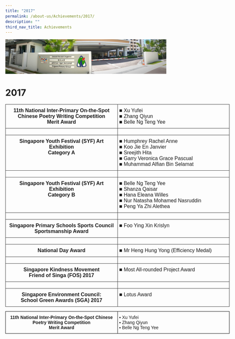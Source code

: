 ```yaml
---
title: "2017"
permalink: /about-us/Achievements/2017/
description: ""
third_nav_title: Achievements
---
```

![](/images/About%20Us.jpg)

2017
====


<style type="text/css">
.tg  {border-collapse:collapse;border-spacing:0;}
.tg td{border-color:black;border-style:solid;border-width:1px;font-family:Arial, sans-serif;font-size:14px;
  overflow:hidden;padding:10px 5px;word-break:normal;}
.tg th{border-color:black;border-style:solid;border-width:1px;font-family:Arial, sans-serif;font-size:14px;
  font-weight:normal;overflow:hidden;padding:10px 5px;word-break:normal;}
.tg .tg-tuty{border-color:#333333;font-size:16px;text-align:center;vertical-align:top}
.tg .tg-1int{border-color:#333333;font-size:16px;font-weight:bold;text-align:center;vertical-align:top}
.tg .tg-09jw{border-color:#333333;font-size:16px;text-align:left;vertical-align:top}
</style>
<table class="tg" style="undefined;table-layout: fixed; width: 702px">
<colgroup>
<col style="width: 351px">
<col style="width: 351px">
</colgroup>
<thead>
  <tr>
    <th class="tg-1int">11th National Inter-Primary On-the-Spot Chinese Poetry Writing Competition<br>Merit Award<br></th>
    <th class="tg-09jw"><span style="font-weight:400;font-style:normal;text-decoration:none">■ </span>Xu Yufei<br><span style="font-weight:400;font-style:normal;text-decoration:none">■ </span>Zhang Qiyun<br><span style="font-weight:400;font-style:normal;text-decoration:none">■ </span>Belle Ng Teng Yee</th>
  </tr>
</thead>
<tbody>
  <tr>
    <td class="tg-tuty"></td>
    <td class="tg-09jw"></td>
  </tr>
  <tr>
    <td class="tg-1int">Singapore Youth Festival (SYF) Art Exhibition<br>Category A<br></td>
    <td class="tg-09jw"><span style="font-weight:400;font-style:normal;text-decoration:none">■ </span>Humphrey Rachel Anne<br><span style="font-weight:400;font-style:normal;text-decoration:none">■ </span>Koo Jie En Janvier<br><span style="font-weight:400;font-style:normal;text-decoration:none">■ </span>Sreejith Hita<br><span style="font-weight:400;font-style:normal;text-decoration:none">■ </span>Garry Veronica Grace Pascual<br><span style="font-weight:400;font-style:normal;text-decoration:none">■ </span>Muhammad Alfian Bin Selamat</td>
  </tr>
  <tr>
    <td class="tg-tuty"></td>
    <td class="tg-09jw"></td>
  </tr>
  <tr>
    <td class="tg-1int">Singapore Youth Festival (SYF) Art Exhibition<br>Category B<br></td>
    <td class="tg-09jw"><span style="font-weight:400;font-style:normal;text-decoration:none">■ </span>Belle Ng Teng Yee<br><span style="font-weight:400;font-style:normal;text-decoration:none">■ </span>Shanza Qaisar<br><span style="font-weight:400;font-style:normal;text-decoration:none">■ </span>Hana Eleana Willes<br><span style="font-weight:400;font-style:normal;text-decoration:none">■ </span>Nur Natasha Mohamed Nasruddin<br><span style="font-weight:400;font-style:normal;text-decoration:none">■ </span>Peng Ya Zhi Alethea</td>
  </tr>
  <tr>
    <td class="tg-tuty"></td>
    <td class="tg-09jw"></td>
  </tr>
  <tr>
    <td class="tg-1int">Singapore Primary Schools Sports Council<br>Sportsmanship Award<br></td>
    <td class="tg-09jw"><span style="font-weight:400;font-style:normal;text-decoration:none">■ </span>Foo Ying Xin Krislyn</td>
  </tr>
  <tr>
    <td class="tg-tuty"></td>
    <td class="tg-09jw"></td>
  </tr>
  <tr>
    <td class="tg-1int">National Day Award</td>
    <td class="tg-09jw"><span style="font-weight:400;font-style:normal;text-decoration:none">■ </span>Mr Heng Hung Yong (Efficiency Medal)</td>
  </tr>
  <tr>
    <td class="tg-tuty"></td>
    <td class="tg-09jw"></td>
  </tr>
  <tr>
    <td class="tg-1int">Singapore Kindness Movement<br>Friend of Singa (FOS) 2017<br></td>
    <td class="tg-09jw"><span style="font-weight:400;font-style:normal;text-decoration:none">■ </span>Most All-rounded Project Award</td>
  </tr>
  <tr>
    <td class="tg-tuty"></td>
    <td class="tg-09jw"></td>
  </tr>
  <tr>
    <td class="tg-1int">Singapore Environment Council:<br>School Green Awards (SGA) 2017<br></td>
    <td class="tg-09jw"><span style="font-weight:400;font-style:normal;text-decoration:none">■ </span>Lotus Award</td>
  </tr>
</tbody>
</table>



<style type="text/css">
.tg  {border-collapse:collapse;border-spacing:0;}
.tg td{border-color:black;border-style:solid;border-width:1px;font-family:Arial, sans-serif;font-size:14px;
  overflow:hidden;padding:10px 5px;word-break:normal;}
.tg th{border-color:black;border-style:solid;border-width:1px;font-family:Arial, sans-serif;font-size:14px;
  font-weight:normal;overflow:hidden;padding:10px 5px;word-break:normal;}
.tg .tg-amwm{font-weight:bold;text-align:center;vertical-align:top}
.tg .tg-0lax{text-align:left;vertical-align:top}
</style>
<table class="tg" style="undefined;table-layout: fixed; width: 702px">
<colgroup>
<col style="width: 351px">
<col style="width: 351px">
</colgroup>
<thead>
  <tr>
    <td class="tg-amwm">11th National Inter-Primary On-the-Spot Chinese Poetry Writing Competition<br>Merit Award<br></td>
    <td class="tg-0lax"><span style="font-weight:400;font-style:normal;text-decoration:none">▪ </span>Xu Yufei<br><span style="font-weight:400;font-style:normal;text-decoration:none">▪ </span>Zhang Qiyun<br><span style="font-weight:400;font-style:normal;text-decoration:none">▪ </span>Belle Ng Teng Yee</td>
  </tr>
</thead>
</table>